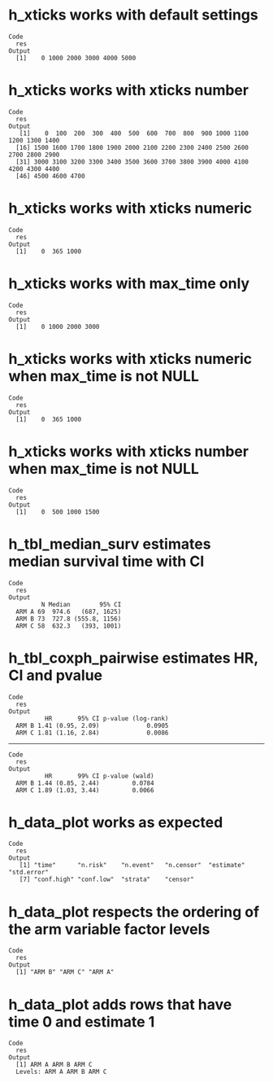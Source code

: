 # h_xticks works with default settings

    Code
      res
    Output
      [1]    0 1000 2000 3000 4000 5000

# h_xticks works with xticks number

    Code
      res
    Output
       [1]    0  100  200  300  400  500  600  700  800  900 1000 1100 1200 1300 1400
      [16] 1500 1600 1700 1800 1900 2000 2100 2200 2300 2400 2500 2600 2700 2800 2900
      [31] 3000 3100 3200 3300 3400 3500 3600 3700 3800 3900 4000 4100 4200 4300 4400
      [46] 4500 4600 4700

# h_xticks works with xticks numeric

    Code
      res
    Output
      [1]    0  365 1000

# h_xticks works with max_time only

    Code
      res
    Output
      [1]    0 1000 2000 3000

# h_xticks works with xticks numeric when max_time is not NULL

    Code
      res
    Output
      [1]    0  365 1000

# h_xticks works with xticks number when max_time is not NULL

    Code
      res
    Output
      [1]    0  500 1000 1500

# h_tbl_median_surv estimates median survival time with CI

    Code
      res
    Output
             N Median        95% CI
      ARM A 69  974.6   (687, 1625)
      ARM B 73  727.8 (555.8, 1156)
      ARM C 58  632.3   (393, 1001)

# h_tbl_coxph_pairwise estimates HR, CI and pvalue

    Code
      res
    Output
              HR       95% CI p-value (log-rank)
      ARM B 1.41 (0.95, 2.09)             0.0905
      ARM C 1.81 (1.16, 2.84)             0.0086

---

    Code
      res
    Output
              HR       99% CI p-value (wald)
      ARM B 1.44 (0.85, 2.44)         0.0784
      ARM C 1.89 (1.03, 3.44)         0.0066

# h_data_plot works as expected

    Code
      res
    Output
       [1] "time"      "n.risk"    "n.event"   "n.censor"  "estimate"  "std.error"
       [7] "conf.high" "conf.low"  "strata"    "censor"   

# h_data_plot respects the ordering of the arm variable factor levels

    Code
      res
    Output
      [1] "ARM B" "ARM C" "ARM A"

# h_data_plot adds rows that have time 0 and estimate 1

    Code
      res
    Output
      [1] ARM A ARM B ARM C
      Levels: ARM A ARM B ARM C

